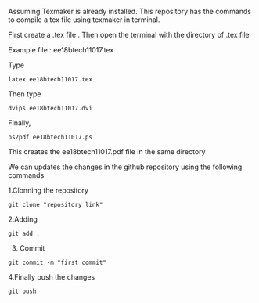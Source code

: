 Assuming Texmaker is already installed. This repository has the commands to compile a tex file using texmaker in terminal.

First create a .tex file . Then open the terminal with the directory of .tex file 

Example file : ee18btech11017.tex

Type 


```
latex ee18btech11017.tex
```

Then type

```
dvips ee18btech11017.dvi
```

Finally,

```
ps2pdf ee18btech11017.ps
```

This creates the ee18btech11017.pdf file in the same directory


We can updates the changes in the github repository using the following commands

1.Clonning the repository 

```
git clone "repository link"
```
2.Adding 

```
git add .                 
```                                                 

3. Commit 
```
git commit -m "first commit"                 
```

4.Finally push the changes 
```
git push
```




